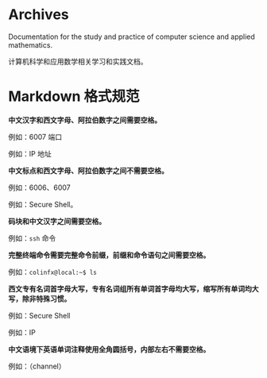 # Archives

Documentation for the study and practice of computer science and applied mathematics. 

计算机科学和应用数学相关学习和实践文档。

# Markdown 格式规范

**中文汉字和西文字母、阿拉伯数字之间需要空格。**

例如：6007 端口

例如：IP 地址

**中文标点和西文字母、阿拉伯数字之间不需要空格。**

例如：6006、6007

例如：Secure Shell。

**码块和中文汉字之间需要空格。**

例如：`ssh` 命令

**完整终端命令需要完整命令前缀，前缀和命令语句之间需要空格。**

例如：`colinfx@local:~$ ls`

**西文专有名词首字母大写，专有名词组所有单词首字母均大写，缩写所有单词均大写，除非特殊习惯。**

例如：Secure Shell

例如：IP

**中文语境下英语单词注释使用全角圆括号，内部左右不需要空格。**

例如：（channel）
